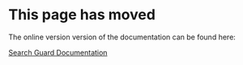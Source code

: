 # This page has moved

The online version version of the documentation can be found here:

[Search Guard Documentation](http://docs.search-guard.com/latest/authentication-authorization)